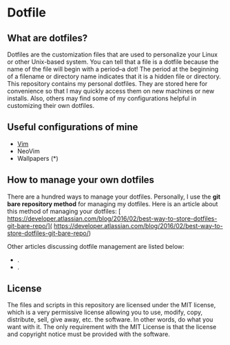 # Dotfile

## What are dotfiles?

Dotfiles are the customization files that are used to personalize your Linux or other Unix-based system. You can tell that a file is a dotfile because the name of the file will begin with a period–a dot! The period at the beginning of a filename or directory name indicates that it is a hidden file or directory.  This repository contains my personal dotfiles. They are stored here for convenience so that I may quickly access them on new machines or new installs. Also, others may find some of my configurations helpful in customizing their own dotfiles.


## Useful configurations of mine

* [Vim](.config/.vimrc)
* NeoVim
* Wallpapers (\*)


## How to manage your own dotfiles

There are a hundred ways to manage your dotfiles. Personally, I use the **git bare repository method** for managing my dotfiles. Here is an article about this method of managing your dotfiles: [ https://developer.atlassian.com/blog/2016/02/best-way-to-store-dotfiles-git-bare-repo/]( https://developer.atlassian.com/blog/2016/02/best-way-to-store-dotfiles-git-bare-repo/)

Other articles discussing dotfile management are listed below:  
* .
* .


## License

The files and scripts in this repository are licensed under the MIT license, which is a very permissive license allowing you to use, modify, copy, distribute, sell, give away, etc. the software. In other words, do what you want with it. The only requirement with the MIT License is that the license and copyright notice must be provided with the software.
